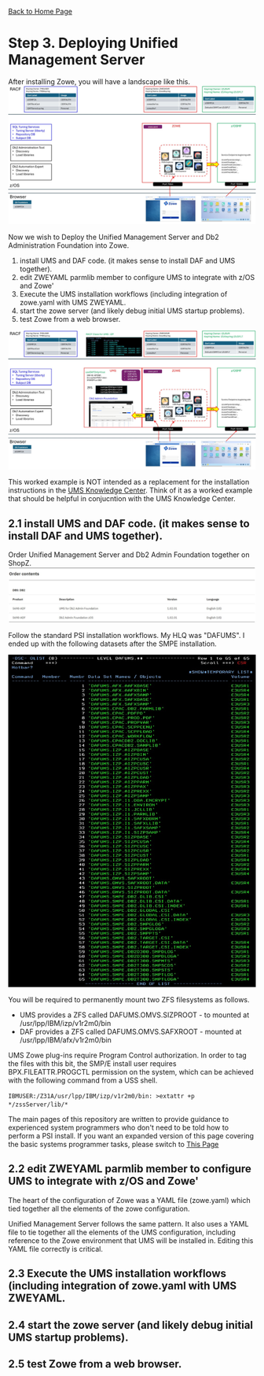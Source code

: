 [Back to Home Page](https://github.com/zeditor01/zowe_db2_tools/tree/main)

# Step 3. Deploying Unified Management Server

After installing Zowe, you will have a landscape like this.
![stage2](/images/zowestage2.jpg)

Now we wish to Deploy the Unified Management Server and Db2 Administration Foundation into Zowe.
1. install UMS and DAF code. (it makes sense to install DAF and UMS together).
2. edit ZWEYAML parmlib member to configure UMS to integrate with z/OS and Zowe'
3. Execute the UMS installation workflows (including integration of zowe.yaml with UMS ZWEYAML.
4. start the zowe server (and likely debug initial UMS startup problems).
6. test Zowe from a web browser.
   
![stage3](/images/zowestage3.jpg)

This worked example is NOT intended as a replacement for the installation instructions in the [UMS Knowledge Center](https://www.ibm.com/docs/en/umsfz/1.2.0?topic=server-installing-unified-management). Think of it as a worked example that should be helpful in conjucntion with the UMS Knowledge Center.


## 2.1 install UMS and DAF code. (it makes sense to install DAF and UMS together).

Order Unified Management Server and Db2 Admin Foundation together on ShopZ.
![order_ums_daf](/images/order_ums_daf.jpg)



Follow the standard PSI installation workflows. My HLQ was "DAFUMS". I ended up with the following datasets after the SMPE installation.

![dafums_datasets](/images/dafums_datasets.jpg)


You will be required to permanently mount two ZFS filesystems as follows.

* UMS provides a ZFS called DAFUMS.OMVS.SIZPROOT - to mounted at /usr/lpp/IBM/izp/v1r2m0/bin
* DAF provides a ZFS called DAFUMS.OMVS.SAFXROOT - mounted at /usr/lpp/IBM/afx/v1r2m0/bin

UMS Zowe plug-ins require Program Control authorization. In order to tag the files with this bit, the SMP/E install user requires BPX.FILEATTR.PROGCTL permission on the system, which can be achieved with the following command from a USS shell.

```IBMUSER:/Z31A/usr/lpp/IBM/izp/v1r2m0/bin: >extattr +p */zssServer/lib/*```



The main pages of this repository are written to provide guidance to experienced system programmers who don't need to be told how to perform a PSI install. If you want an expanded version of this page covering the basic systems programmer tasks, please switch to [This Page](https://github.com/zeditor01/zowe_db2_tools/blob/main/docs/x103_deploy_ums_tasks.md) 


## 2.2 edit ZWEYAML parmlib member to configure UMS to integrate with z/OS and Zowe'

The heart of the configuration of Zowe was a YAML file (zowe.yaml) which tied together all the elements of the zowe configuration.

Unified Management Server follows the same pattern. It also uses a YAML file to tie together all the elements of the UMS configuration, including reference to the Zowe environment that UMS will be installed in. Editing this YAML file correctly is critical.



## 2.3 Execute the UMS installation workflows (including integration of zowe.yaml with UMS ZWEYAML.




## 2.4 start the zowe server (and likely debug initial UMS startup problems).



## 2.5 test Zowe from a web browser.




